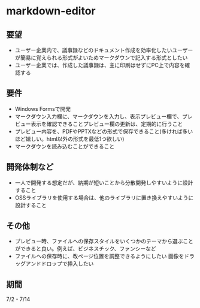 # markdown-editor
## 要望
- ユーザー企業内で、議事録などのドキュメント作成を効率化したいユーザーが簡易に覚えられる形式がよいためマークダウンで記入する形式としたい
- ユーザー企業では、作成した議事録は、主に印刷はせずにPC上で内容を確認する
## 要件
- Windows Formsで開発
- マークダウン入力欄に、マークダウンを入力し、表示プレビュー欄で、プレビュー表示を確認できることプレビュー欄の更新は、定期的に行うこと
- プレビュー内容を、PDFやPPTXなどの形式で保存できること(多ければ多いほど嬉しい。html以外の形式を最低1つ欲しい)
- マークダウンを読み込むことができること
## 開発体制など
- 一人で開発する想定だが、納期が短いことから分散開発しやすいように設計すること
- OSSライブラリを使用する場合は、他のライブラリに置き換えやすいように設計すること
## その他
- プレビュー時、ファイルへの保存スタイルをいくつかのテーマから選ぶことができると良い。例えば、ビジネスチック、ファンシーなど
- ファイルへの保存時に、改ページ位置を調整できるようにしたい
画像をドラッグアンドドロップで挿入したい
## 期間
7/2 - 7/14
